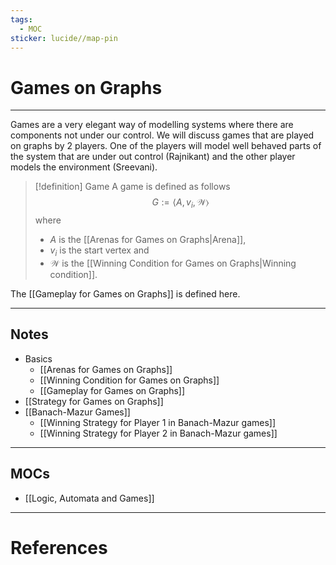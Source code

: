 ```yaml
---
tags:
  - MOC
sticker: lucide//map-pin
---
```

# Games on Graphs
---
Games are a very elegant way of modelling systems where there are components not under our control. We will discuss games that are played on graphs by 2 players. One of the players will model well behaved parts of the system that are under out control (Rajnikant) and the other player models the environment (Sreevani).

>[!definition] Game
>A game is defined as follows
>$$
>G := \langle A, v_{i}, \mathcal W\rangle
>$$
>where 
>- $A$ is the [[Arenas for Games on Graphs|Arena]], 
>- $v_i$ is the start vertex and 
>- $\mathcal W$ is the [[Winning Condition for Games on Graphs|Winning condition]].

The [[Gameplay for Games on Graphs]] is defined here.

--- 
## Notes
- Basics
	- [[Arenas for Games on Graphs]]
	- [[Winning Condition for Games on Graphs]]
	- [[Gameplay for Games on Graphs]]
- [[Strategy for Games on Graphs]]
- [[Banach-Mazur Games]]
	- [[Winning Strategy for Player 1 in Banach-Mazur games]]
	- [[Winning Strategy for Player 2 in Banach-Mazur games]]

--- 
## MOCs
- [[Logic, Automata and Games]]

---
# References